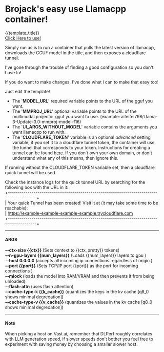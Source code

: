 # Brojack's easy use Llamacpp container!
{{template_title}}  
[Click Here to use!]({{template_url}})  

Simply run as is to run a container that pulls the latest version of llamacpp, downloads the GGUF model in the title, and then exposes a cloudflare tunnel.

I've gone through the trouble of finding a good configuration so you don't have to!

If you do want to make changes, I've done what I can to make that easy too!

Just edit the template!
- The '**MODEL_URL**' required variable points to the URL of the gguf you want.
- The '**MMPROJ_URL**' optional variable points to the URL of the multimodal projector gguf you want to use. (example: aifeifei798/Llama-3-Update-3.0-mmproj-model-f16)  
- The '**UI_ARGS_WITHOUT_MODEL**' variable contains the arguments you want llamacpp to run with.
- The '**CLOUDFLARE_TOKEN**' variable is an optional *advanced* setting variable, if you set it to a cloudflare tunnel token, the container will use the tunnel that corresponds to your token. Instructions for creating a tunnel can be found [here](https://developers.cloudflare.com/cloudflare-one/connections/connect-networks/get-started/create-remote-tunnel/). If you don't own your own domain, or don't understand what any of this means, then ignore this.

If running without the CLOUDFLARE_TOKEN variable set, then a cloudflare quick tunnel will be used.

Check the instance logs for the quick tunnel URL by searching for the following box with the URL in it:  
 +--------------------------------------------------------------------------------------------+  
 |  Your quick Tunnel has been created! Visit it at (it may take some time to be reachable):    
 |  https://example-example-example-example.trycloudflare.com                                         
 +--------------------------------------------------------------------------------------------+  

---

#### ARGS
**--ctx-size {{ctx}}** (Sets context to {{ctx_pretty}} tokens)  
**--n-gpu-layers {{num_layers}}** (Loads {{num_layers}} layers to gpu )  
**--host 0.0.0.0** (accepts all incoming ip connections regardless of origin )  
**--port {{port}}** (Sets TCP/IP port {{port}} as the port for incoming connections )  
**--mlock** (loads the model into RAM/VRAM and then prevents it from being unloaded)  
**--flash-attn** (uses flash attention)  
**--cache-type-k {{k_cache}}** (quantizes the keys in the kv cache [q8_0 shows minimal degredation])  
**--cache-type-v {{v_cache}}** (quantizes the values in the kv cache [q8_0 shows minimal degredation])  

---

#### Note
When picking a host on Vast.ai, remember that DLPerf roughly correlates with LLM generation speed, if slower speeds don't bother you feel free to experiment with saving money by choosing a smaller slower host.
